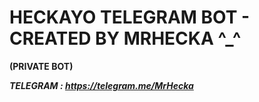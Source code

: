 <h1> HECKAYO TELEGRAM BOT - CREATED BY MRHECKA ^_^</h1>

<b>(PRIVATE BOT)</b>

<b><i>TELEGRAM : https://telegram.me/MrHecka</i></b>

